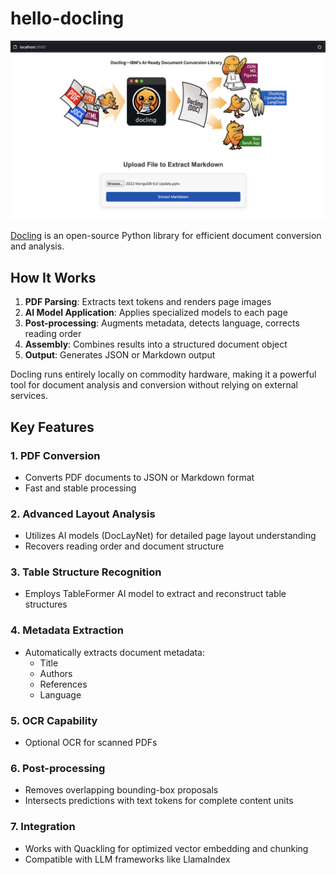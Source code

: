 
# hello-docling

![](docling.png)

[Docling](https://ds4sd.github.io/docling/) is an open-source Python library for efficient document conversion and analysis.

## How It Works

1. **PDF Parsing**: Extracts text tokens and renders page images
2. **AI Model Application**: Applies specialized models to each page
3. **Post-processing**: Augments metadata, detects language, corrects reading order
4. **Assembly**: Combines results into a structured document object
5. **Output**: Generates JSON or Markdown output

Docling runs entirely locally on commodity hardware, making it a powerful tool for document analysis and conversion without relying on external services.

## Key Features

### 1. PDF Conversion
- Converts PDF documents to JSON or Markdown format
- Fast and stable processing

### 2. Advanced Layout Analysis
- Utilizes AI models (DocLayNet) for detailed page layout understanding
- Recovers reading order and document structure

### 3. Table Structure Recognition
- Employs TableFormer AI model to extract and reconstruct table structures

### 4. Metadata Extraction
- Automatically extracts document metadata:
  - Title
  - Authors
  - References
  - Language

### 5. OCR Capability
- Optional OCR for scanned PDFs

### 6. Post-processing
- Removes overlapping bounding-box proposals
- Intersects predictions with text tokens for complete content units

### 7. Integration
- Works with Quackling for optimized vector embedding and chunking
- Compatible with LLM frameworks like LlamaIndex
